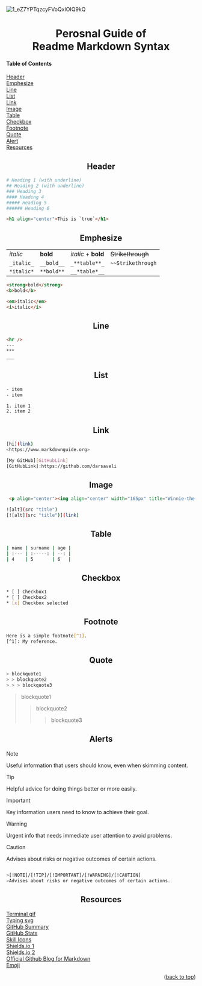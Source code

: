 
![1_eZ7YPTqzcyFVoQxIOIQ9kQ](https://github.com/tsotneforester/markdownGuide/assets/79293287/bc048618-14ea-4d6b-a244-a05724495c65)

<h1 align="center">Perosnal Guide of <br> Readme Markdown Syntax  </h1>

<h4 name="readme-top">Table of Contents</h4>

<a href="#header">Header</a> <br>
<a href="#emphesize">Emphesize</a> <br>
<a href="#line">Line</a> <br>
<a href="#list">List</a> <br>
<a href="#link">Link</a> <br>
<a href="#image">Image</a> <br>
<a href="#table">Table</a> <br>
<a href="#checkbox">Checkbox</a> <br>
<a href="#footnote">Footnote</a> <br>
<a href="#quote">Quote</a> <br>
<a href="#alert">Alert</a> <br>
<a href="#resources">Resources</a> <br>


<h2 align="center" name="header">Header</h2>

```sh
# Heading 1 (with underline)
## Heading 2 (with underline)
### Heading 3
#### Heading 4
##### Heading 5
###### Heading 6
```



```html
<h1 align="center">This is `true`</h1>
```

<h2 align="center" name="emphesize">Emphesize</h2>

|            |           |                     |                 |
| ---------- | ------    | ------------------- |-----------------|
| _italic_   | __bold__  | _italic_ + __bold__ |~~Strikethrough~~|
| `_italic_` | `__bold__`| `_**table**_`       |`~~Strikethrough`|
| `*italic*` | `**bold**`|`__*table*__`        |                 |


```html
<strong>bold</strong>
<b>bold</b>

<em>italic</em>
<i>italic</i>
```

<h2 align="center" name="line">Line</h2>

```html
<hr />
---
***
___
```




<h2 align="center" name="list">List</h2>

```html
- item
- item

1. item 1
2. item 2 
```

<h2 align="center" name="link">Link</h2>

```sh
[hi](link)
<https://www.markdownguide.org>
```

```sh
[My GitHub][GitHubLink]
[GitHubLink]:https://github.com/darsaveli
```


<h2 align="center" name="image">Image</h2>

```html
 <p align="center"><img align="center" width="165px" title="Winnie-the-Pooh" src="https://github.com/darsaveli/Mariam/blob/main/1479814528_webarebears.gif"></p>
```


```sh
![alt](src "title")
[![alt](src "title")](link)
```

<h2 align="center" name="table">Table</h2>

```sh
| name | surname | age |
| :--- | :-----: | --: |
| 4    | 5       | 6   |
```


<h2 align="center" name="checkbox">Checkbox</h2>

```sh
* [ ] Checkbox1
* [ ] Checkbox2
* [x] Checkbox selected
```

<h2 align="center" name="footnote">Footnote</h2>

```sh
Here is a simple footnote[^1].
[^1]: My reference.
```


<h2 align="center" name="quote">Quote</h2>

```sh
> blockquote1
> > blockquote2
> > > blockquote3
```
> blockquote1
> > blockquote2
> > > blockquote3


<h2 align="center" name="alert">Alerts</h2>

> [!NOTE]
> Useful information that users should know, even when skimming content.

> [!TIP]
> Helpful advice for doing things better or more easily.

> [!IMPORTANT]
> Key information users need to know to achieve their goal.

> [!WARNING]
> Urgent info that needs immediate user attention to avoid problems.

> [!CAUTION]
> Advises about risks or negative outcomes of certain actions.

```sh

>[!NOTE]/[!TIP]/[!IMPORTANT]/[!WARNING]/[!CAUTION]
>Advises about risks or negative outcomes of certain actions.

```


<h2 align="center" name="resources">Resources</h2>

[Terminal gif][1]   
[Typing svg][2]   
[GitHub Summary][3]   
[GitHub Stats][4]   
[Skill Icons][5]   
[Shields.io 1][6]   
[Shields.io 2][7]   
[Official Github Blog for Markdown][8]   
[Emoji][9]   

<p align="right">(<a href="#readme-top">back to top</a>)</p>

[1]:https://www.terminalgif.com/
[2]:https://readme-typing-svg.demolab.com/demo/
[3]:https://github-profile-summary-cards.vercel.app/demo.html
[4]:https://github.com/anuraghazra/github-readme-stats
[5]:https://skillicons.dev/
[6]:https://shields.io/badges/static-badge
[7]:https://simpleicons.org/
[8]:https://github.blog/changelog/label/markdown/
[9]:https://github.com/ikatyang/emoji-cheat-sheet




